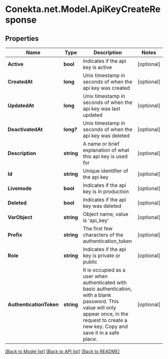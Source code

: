 # Conekta.net.Model.ApiKeyCreateResponse

## Properties

Name | Type | Description | Notes
------------ | ------------- | ------------- | -------------
**Active** | **bool** | Indicates if the api key is active | [optional] 
**CreatedAt** | **long** | Unix timestamp in seconds of when the api key was created | [optional] 
**UpdatedAt** | **long** | Unix timestamp in seconds of when the api key was last updated | [optional] 
**DeactivatedAt** | **long?** | Unix timestamp in seconds of when the api key was deleted | [optional] 
**Description** | **string** | A name or brief explanation of what this api key is used for | [optional] 
**Id** | **string** | Unique identifier of the api key | [optional] 
**Livemode** | **bool** | Indicates if the api key is in production | [optional] 
**Deleted** | **bool** | Indicates if the api key was deleted | [optional] 
**VarObject** | **string** | Object name, value is &#39;api_key&#39; | [optional] 
**Prefix** | **string** | The first few characters of the authentication_token | [optional] 
**Role** | **string** | Indicates if the api key is private or public | [optional] 
**AuthenticationToken** | **string** | It is occupied as a user when authenticated with basic authentication, with a blank password. This value will only appear once, in the request to create a new key. Copy and save it in a safe place. | [optional] 

[[Back to Model list]](../README.md#documentation-for-models) [[Back to API list]](../README.md#documentation-for-api-endpoints) [[Back to README]](../README.md)

